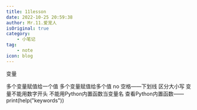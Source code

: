 ```yaml
---
title: 11lesson
date: 2022-10-25 20:59:38
author: Mr.11.爱宠人
isOriginal: true
category:
    - 小笔记
tag:
    - note
icon: blog
---
```


变量

多个变量赋值给一个值
多个变量赋值给多个值
no 空格——下划线
区分大小写
变量不能用数字开头
不能用Python内置函数当变量名
查看Python内置函数——print(help("keywords"))